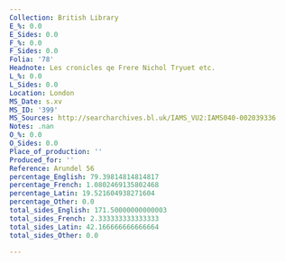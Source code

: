 ```yaml
---
Collection: British Library
E_%: 0.0
E_Sides: 0.0
F_%: 0.0
F_Sides: 0.0
Folia: '78'
Headnote: Les cronicles qe Frere Nichol Tryuet etc.
L_%: 0.0
L_Sides: 0.0
Location: London
MS_Date: s.xv
MS_ID: '399'
MS_Sources: http://searcharchives.bl.uk/IAMS_VU2:IAMS040-002039336
Notes: .nan
O_%: 0.0
O_Sides: 0.0
Place_of_production: ''
Produced_for: ''
Reference: Arundel 56
percentage_English: 79.39814814814817
percentage_French: 1.0802469135802468
percentage_Latin: 19.521604938271604
percentage_Other: 0.0
total_sides_English: 171.50000000000003
total_sides_French: 2.333333333333333
total_sides_Latin: 42.166666666666664
total_sides_Other: 0.0

---
```

